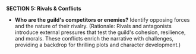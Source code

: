 **SECTION 5: Rivals & Conflicts**
- **Who are the guild's competitors or enemies?** Identify opposing forces and the nature of their rivalry. (Rationale: Rivals and antagonists introduce external pressures that test the guild's cohesion, resilience, and morals. These conflicts enrich the narrative with challenges, providing a backdrop for thrilling plots and character development.)